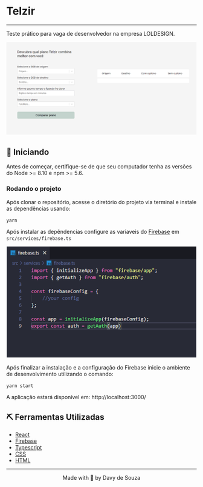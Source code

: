 # Telzir

---

Teste prático para vaga de desenvolvedor na empresa LOLDESIGN.

<p align="center">
  <img alt="telzir" src=".github/home.png">
</p>

## 🏁 Iniciando
Antes de começar, certifique-se de que seu computador tenha as versões do Node >= 8.10 e npm >= 5.6.

### Rodando o projeto
Após clonar o repositório, acesse o diretório do projeto via terminal e instale as dependências usando:

```
yarn
```

Após instalar as depêndencias configure as variaveis do [Firebase](https://firebase.google.com/) em `src/services/firebase.ts`

<p align="left">
  <img alt="firebase config" src=".github/firebase.png">
</p>

Após finalizar a instalação e a configuração do Firebase inicie o ambiente de desenvolvimento utilizando o comando:

```
yarn start
```

A aplicação estará disponível em: http://localhost:3000/

## ⛏️ Ferramentas Utilizadas
- [React](https://pt-br.reactjs.org/docs/getting-started.html) 
- [Firebase](https://firebase.google.com/)
- [Typescript](https://www.typescriptlang.org/docs/)
- [CSS](https://developer.mozilla.org/pt-BR/docs/Web/CSS)
- [HTML](https://www.w3schools.com/html/)

---

<p align="center">Made with 💜 by Davy de Souza</p>
